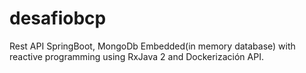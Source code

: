 # desafiobcp
Rest API SpringBoot, MongoDb Embedded(in memory database) with reactive programming using RxJava 2 and Dockerización API.
